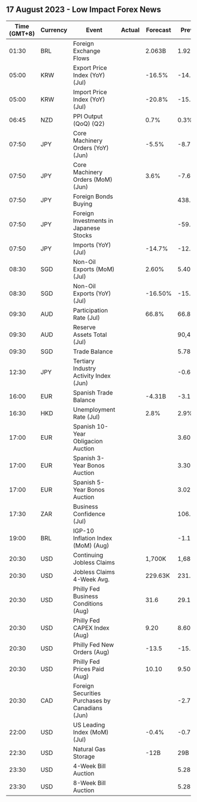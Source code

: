 ## 17 August 2023 - Low Impact Forex News

| Time (GMT+8) | Currency | Event | Actual | Forecast | Previous |
|------|----------|-------|--------|----------|----------|
| 01:30 | BRL | Foreign Exchange Flows |  | 2.063B | 1.923B |
| 05:00 | KRW | Export Price Index (YoY) (Jul) |  | -16.5% | -14.7% |
| 05:00 | KRW | Import Price Index (YoY) (Jul) |  | -20.8% | -15.7% |
| 06:45 | NZD | PPI Output (QoQ) (Q2) |  | 0.7% | 0.3% |
| 07:50 | JPY | Core Machinery Orders (YoY) (Jun) |  | -5.5% | -8.7% |
| 07:50 | JPY | Core Machinery Orders (MoM) (Jun) |  | 3.6% | -7.6% |
| 07:50 | JPY | Foreign Bonds Buying |  |  | 438.8B |
| 07:50 | JPY | Foreign Investments in Japanese Stocks |  |  | -59.4B |
| 07:50 | JPY | Imports (YoY) (Jul) |  | -14.7% | -12.9% |
| 08:30 | SGD | Non-Oil Exports (MoM) (Jul) |  | 2.60% | 5.40% |
| 08:30 | SGD | Non-Oil Exports (YoY) (Jul) |  | -16.50% | -15.50% |
| 09:30 | AUD | Participation Rate (Jul) |  | 66.8% | 66.8% |
| 09:30 | AUD | Reserve Assets Total (Jul) |  |  | 90,462.0M |
| 09:30 | SGD | Trade Balance |  |  | 5.788B |
| 12:30 | JPY | Tertiary Industry Activity Index (Jun) |  |  | -0.60 |
| 16:00 | EUR | Spanish Trade Balance |  | -4.31B | -3.11B |
| 16:30 | HKD | Unemployment Rate (Jul) |  | 2.8% | 2.9% |
| 17:00 | EUR | Spanish 10-Year Obligacion Auction |  |  | 3.605% |
| 17:00 | EUR | Spanish 3-Year Bonos Auction |  |  | 3.303% |
| 17:00 | EUR | Spanish 5-Year Bonos Auction |  |  | 3.027% |
| 17:30 | ZAR | Business Confidence (Jul) |  |  | 106.9 |
| 19:00 | BRL | IGP-10 Inflation Index (MoM) (Aug) |  |  | -1.1% |
| 20:30 | USD | Continuing Jobless Claims |  | 1,700K | 1,684K |
| 20:30 | USD | Jobless Claims 4-Week Avg. |  | 229.63K | 231.00K |
| 20:30 | USD | Philly Fed Business Conditions (Aug) |  | 31.6 | 29.1 |
| 20:30 | USD | Philly Fed CAPEX Index (Aug) |  | 9.20 | 8.60 |
| 20:30 | USD | Philly Fed New Orders (Aug) |  | -13.5 | -15.9 |
| 20:30 | USD | Philly Fed Prices Paid (Aug) |  | 10.10 | 9.50 |
| 20:30 | CAD | Foreign Securities Purchases by Canadians (Jun) |  |  | -2.78B |
| 22:00 | USD | US Leading Index (MoM) (Jul) |  | -0.4% | -0.7% |
| 22:30 | USD | Natural Gas Storage |  | -12B | 29B |
| 23:30 | USD | 4-Week Bill Auction |  |  | 5.280% |
| 23:30 | USD | 8-Week Bill Auction |  |  | 5.280% |
